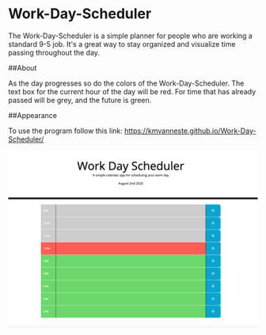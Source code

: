 # Work-Day-Scheduler

The Work-Day-Scheduler is a simple planner for people who are working a standard 9-5 job.  It's a great way to stay organized and visualize time passing throughout the day.

##About

As the day progresses so do the colors of the Work-Day-Scheduler.  The text box for the current hour of the day will be red.  For time that has already passed will be grey, and the future is green.

##Appearance

To use the program follow this link: https://kmvanneste.github.io/Work-Day-Scheduler/

![image](Program_Image.png)


